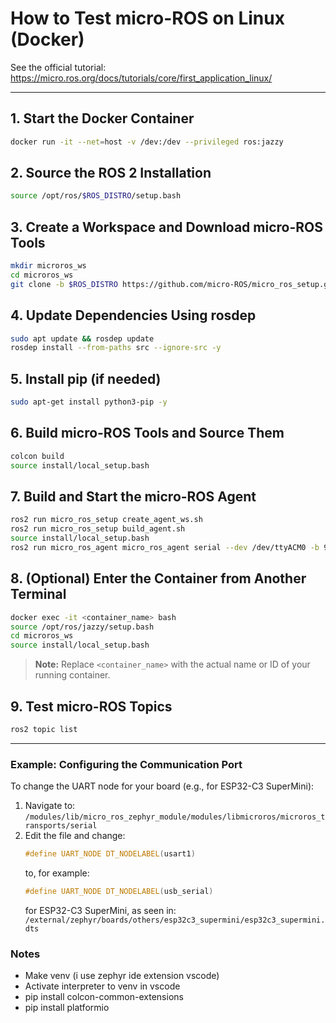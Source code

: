 # How to Test micro-ROS on Linux (Docker)

See the official tutorial: <https://micro.ros.org/docs/tutorials/core/first_application_linux/>

---

## 1. Start the Docker Container
```sh
docker run -it --net=host -v /dev:/dev --privileged ros:jazzy
```

## 2. Source the ROS 2 Installation
```sh
source /opt/ros/$ROS_DISTRO/setup.bash
```

## 3. Create a Workspace and Download micro-ROS Tools
```sh
mkdir microros_ws
cd microros_ws
git clone -b $ROS_DISTRO https://github.com/micro-ROS/micro_ros_setup.git src/micro_ros_setup
```

## 4. Update Dependencies Using rosdep
```sh
sudo apt update && rosdep update
rosdep install --from-paths src --ignore-src -y
```

## 5. Install pip (if needed)
```sh
sudo apt-get install python3-pip -y
```

## 6. Build micro-ROS Tools and Source Them
```sh
colcon build
source install/local_setup.bash
```

## 7. Build and Start the micro-ROS Agent
```sh
ros2 run micro_ros_setup create_agent_ws.sh
ros2 run micro_ros_setup build_agent.sh
source install/local_setup.bash
ros2 run micro_ros_agent micro_ros_agent serial --dev /dev/ttyACM0 -b 921600
```

## 8. (Optional) Enter the Container from Another Terminal
```sh
docker exec -it <container_name> bash
source /opt/ros/jazzy/setup.bash
cd microros_ws
source install/local_setup.bash
```

> **Note:** Replace `<container_name>` with the actual name or ID of your running container.

## 9. Test micro-ROS Topics
```sh
ros2 topic list
```

---

### Example: Configuring the Communication Port

To change the UART node for your board (e.g., for ESP32-C3 SuperMini):

1. Navigate to:
   `/modules/lib/micro_ros_zephyr_module/modules/libmicroros/microros_transports/serial`
2. Edit the file and change:
   ```c
   #define UART_NODE DT_NODELABEL(usart1)
   ```
   to, for example:
   ```c
   #define UART_NODE DT_NODELABEL(usb_serial)
   ```
   for ESP32-C3 SuperMini, as seen in:
   `/external/zephyr/boards/others/esp32c3_supermini/esp32c3_supermini.dts`

### Notes

- Make venv (i use zephyr ide extension vscode)
- Activate interpreter to venv in vscode
- pip install colcon-common-extensions
- pip install platformio
